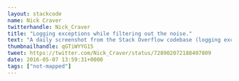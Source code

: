```yaml
---
layout: stackcode
name: Nick Craver
twitterhandle: Nick_Craver
title: "Logging exceptions while filtering out the noise."
text: "A daily screenshot from the Stack Overflow codebase (logging exceptions while filtering out the noise). "
thumbnailhandle: qGTiWYYG15
tweet: https://twitter.com/Nick_Craver/status/728902072188407809
date: 2016-05-07 13:59:31+0000
tags: ["not-mapped"]
---
```

